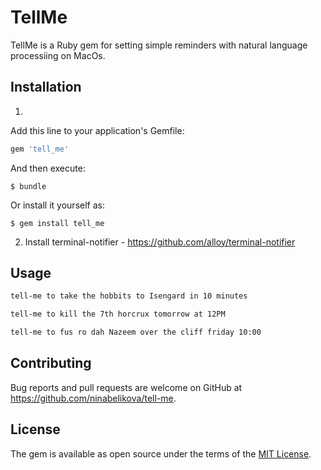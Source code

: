 # TellMe

TellMe is a Ruby gem for setting simple reminders with natural language processiing on MacOs.

## Installation

1.
Add this line to your application's Gemfile:

```ruby
gem 'tell_me'
```

And then execute:

    $ bundle

Or install it yourself as:

    $ gem install tell_me

2. Install terminal-notifier - https://github.com/alloy/terminal-notifier

## Usage

```bash
tell-me to take the hobbits to Isengard in 10 minutes
```

```bash
tell-me to kill the 7th horcrux tomorrow at 12PM
```

```bash
tell-me to fus ro dah Nazeem over the cliff friday 10:00
```

## Contributing

Bug reports and pull requests are welcome on GitHub at https://github.com/ninabelikova/tell-me.

## License

The gem is available as open source under the terms of the [MIT License](https://opensource.org/licenses/MIT).
